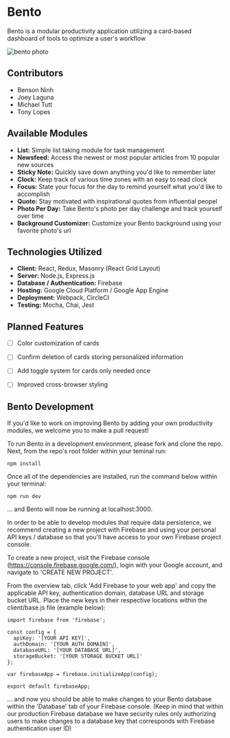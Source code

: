 # Bento

Bento is a modular productivity application utilizing a card-based dashboard of tools to optimize a user's workflow

![bento photo](https://firebasestorage.googleapis.com/v0/b/dashboardapp-3d3c7.appspot.com/o/splashPage%2Fallmods.png?alt=media&token=c244421c-6bef-443c-9b65-4d66321fe85e)

## Contributors
- Benson Ninh
- Joey Laguna
- Michael Tutt
- Tony Lopes

## Available Modules
- **List:** Simple list taking module for task management
- **Newsfeed:** Access the newest or most popular articles from 10 popular new sources
- **Sticky Note:** Quickly save down anything you'd like to remember later
- **Clock:** Keep track of various time zones with an easy to read clock
- **Focus:** State your focus for the day to remind yourself what you'd like to accomplish
- **Quote:** Stay motivated with inspirational quotes from influential peopel
- **Photo Per Day:** Take Bento's photo per day challenge and track yourself over time
- **Background Customizer:** Customize your Bento background using your favorite photo's url

## Technologies Utilized
- **Client:** React, Redux, Masonry (React Grid Layout)
- **Server:** Node.js, Express.js
- **Database / Authentication:** Firebase
- **Hosting:** Google Cloud Platform / Google App Engine
- **Deployment:** Webpack, CircleCI
- **Testing:** Mocha, Chai, Jest

## Planned Features
- [ ] Color customization of cards
- [ ] Confirm deletion of cards storing personalized information
- [ ] Add toggle system for cards only needed once
- [ ] Improved cross-browser styling


## Bento Development
If you'd like to work on improving Bento by adding your own productivity modules, we welcome you to make a pull request!

To run Bento in a development environment, please fork and clone the repo. Next, from the repo's root folder within your teminal run:
```
npm install
```
Once all of the dependencies are installed, run the command below within your terminal:
```
npm run dev
```
... and Bento will now be running at localhost:3000.

In order to be able to develop modules that require data persistence, we recommend creating a new project with Firebase and using your personal API keys / database so that you'll have access to your own Firebase project console.

To create a new project, visit the Firebase console (https://console.firebase.google.com/), login with your Google account, and navigate to 'CREATE NEW PROJECT'.

From the overview tab, click 'Add Firebase to your web app' and copy the applicable API key, authentication domain, database URL and storage bucket URL. Place the new keys in their respective locations within the client/base.js file (example below):

```
import firebase from 'firebase';

const config = {
  apiKey: '[YOUR API KEY]',
  authDomain: '[YOUR AUTH DOMAIN]',
  databaseURL: '[YOUR DATABASE URL]',
  storageBucket: '[YOUR STORAGE BUCKET URL]'
};

var firebaseApp = firebase.initializeApp(config);

export default firebaseApp;
```
... and now you should be able to make changes to your Bento database within the 'Database' tab of your Firebase console.
(Keep in mind that within our production Firebase database we have security rules only authorizing users to make changes to a database key that corresponds with Firebase authentication user ID)

